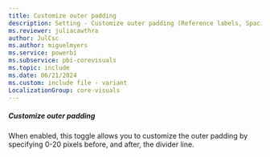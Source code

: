 ```yaml
---
title: Customize outer padding
description: Setting - Customize outer padding (Reference labels, Spacing, Customize outer padding)
ms.reviewer: juliacawthra
author: JulCsc
ms.author: miguelmyers
ms.service: powerbi
ms.subservice: pbi-corevisuals
ms.topic: include
ms.date: 06/21/2024
ms.custom: include file - variant
LocalizationGroup: core-visuals
---
```

##### Customize outer padding

When enabled, this toggle allows you to customize the outer padding by specifying 0-20 pixels before, and after, the divider line.

